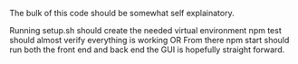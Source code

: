 The bulk of this code should be somewhat self explainatory. 

Running setup.sh should create the needed virtual environment 
    npm test should almost verify everything is working OR
From there npm start should run both the front end and back end
the GUI is hopefully straight forward. 


